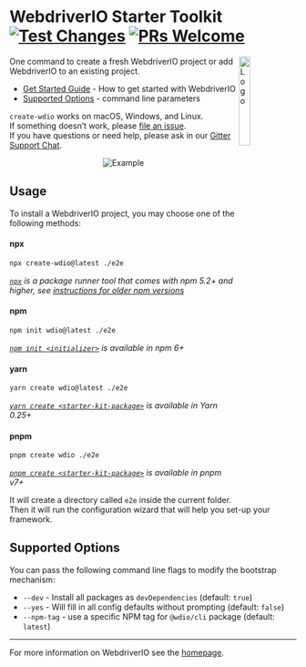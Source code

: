 WebdriverIO Starter Toolkit [![Test Changes](https://github.com/webdriverio/create-wdio/actions/workflows/test.yml/badge.svg?branch=main&event=push)](https://github.com/webdriverio/create-wdio/actions/workflows/test.yml) [![PRs Welcome](https://img.shields.io/badge/PRs-welcome-green.svg)](https://github.com/webdriverio/create-wdio/blob/main/CONTRIBUTING.md)
===========================

<img alt="Logo" align="right" src="https://webdriver.io/assets/images/robot-3677788dd63849c56aa5cb3f332b12d5.svg" width="20%" />

One command to create a fresh WebdriverIO project or add WebdriverIO to an existing project.

- [Get Started Guide](https://webdriver.io/docs/gettingstarted) - How to get started with WebdriverIO
- [Supported Options](#supported-options) - command line parameters

`create-wdio` works on macOS, Windows, and Linux.<br>
If something doesn’t work, please [file an issue](https://github.com/webdriverio/create-wdio/issues/new).<br>
If you have questions or need help, please ask in our [Gitter Support Chat](https://gitter.im/webdriverio/webdriverio).

<p align="center">
    <img src="https://raw.githubusercontent.com/webdriverio/wdio/main/.github/assets/demo.gif" alt="Example" />
</p>

## Usage

To install a WebdriverIO project, you may choose one of the following methods:

#### npx

```sh
npx create-wdio@latest ./e2e
```

_[`npx`](https://medium.com/@maybekatz/introducing-npx-an-npm-package-runner-55f7d4bd282b) is a package runner tool that comes with npm 5.2+ and higher, see [instructions for older npm versions](https://gist.github.com/gaearon/4064d3c23a77c74a3614c498a8bb1c5f)_

#### npm

```sh
npm init wdio@latest ./e2e
```

_[`npm init <initializer>`](https://docs.npmjs.com/cli/v7/commands/npm-init) is available in npm 6+_

#### yarn

```sh
yarn create wdio@latest ./e2e
```

_[`yarn create <starter-kit-package>`](https://yarnpkg.com/lang/en/docs/cli/create/) is available in Yarn 0.25+_

#### pnpm

```sh
pnpm create wdio ./e2e
```

_[`pnpm create <starter-kit-package>`](https://pnpm.io/cli/create) is available in pnpm v7+_

It will create a directory called `e2e` inside the current folder.
Then it will run the configuration wizard that will help you set-up your framework.


## Supported Options

You can pass the following command line flags to modify the bootstrap mechanism:

* `--dev` - Install all packages as `devDependencies` (default: `true`)
* `--yes` - Will fill in all config defaults without prompting (default: `false`)
* `--npm-tag` - use a specific NPM tag for `@wdio/cli` package (default: `latest`)

----

For more information on WebdriverIO see the [homepage](https://webdriver.io).
